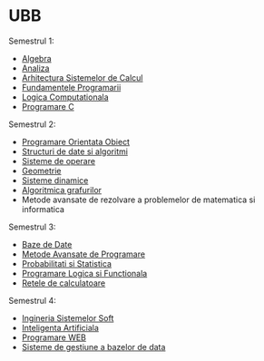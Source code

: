 # UBB

Semestrul 1:

- [Algebra](https://github.com/RegusAl/UBB/tree/main/Semestrul%201/Algebra)
- [Analiza](https://github.com/RegusAl/UBB/tree/main/Semestrul%201/Analiza)
- [Arhitectura Sistemelor de Calcul](https://github.com/RegusAl/UBB/tree/main/Semestrul%201/Arhitectura%20Sistemelor%20de%20Calcul)
- [Fundamentele Programarii](https://github.com/RegusAl/UBB/tree/main/Semestrul%201/Fundamentele%20Programarii)
- [Logica Computationala](https://github.com/RegusAl/UBB/tree/main/Semestrul%201/Logica%20Computationala)
- [Programare C](https://github.com/RegusAl/UBB/tree/main/Semestrul%201/Programare%20C)

Semestrul 2:

- [Programare Orientata Obiect](https://github.com/RegusAl/UBB/tree/main/Semestrul%202/Programare%20orientata%20obiect)
- [Structuri de date si algoritmi](https://github.com/RegusAl/UBB/tree/main/Semestrul%202/Structuri%20de%20date%20si%20algoritmi)
- [Sisteme de operare](https://github.com/RegusAl/UBB/tree/main/Semestrul%202/Sisteme%20de%20operare)
- [Geometrie](https://github.com/RegusAl/UBB/tree/main/Semestrul%202/Geometrie)
- [Sisteme dinamice](https://github.com/RegusAl/UBB/tree/main/Semestrul%202/Sisteme%20dinamice)
- [Algoritmica grafurilor](https://github.com/RegusAl/UBB/tree/main/Semestrul%202/Algoritmica%20grafurilor)
- Metode avansate de rezolvare a problemelor de matematica si informatica

Semestrul 3:

- [Baze de Date](https://github.com/RegusAl/UBB/tree/main/Semestrul%203/Baze%20de%20Date)
- [Metode Avansate de Programare](https://github.com/RegusAl/UBB/tree/main/Semestrul%203/Metode%20Avansate%20de%20Programare)
- [Probabilitati si Statistica](https://github.com/RegusAl/UBB/tree/main/Semestrul%203/Probabilitati%20si%20Statistica)
- [Programare Logica si Functionala](https://github.com/RegusAl/UBB/tree/main/Semestrul%203/Programare%20Logica%20si%20Functionala)
- [Retele de calculatoare](https://github.com/RegusAl/UBB/tree/main/Semestrul%203/Retele%20de%20calculatoare)

Semestrul 4:

- [Ingineria Sistemelor Soft](https://github.com/RegusAl/UBB/tree/main/Semestrul%204/Ingineria%20Sistemelor%20Soft)
- [Inteligenta Artificiala](https://github.com/RegusAl/UBB/tree/main/Semestrul%204/Inteligenta%20Artificiala)
- [Programare WEB](https://github.com/RegusAl/UBB/tree/main/Semestrul%204/Programare%20Web)
- [Sisteme de gestiune a bazelor de data](https://github.com/RegusAl/UBB/tree/main/Semestrul%204/Sisteme%20de%20gestiune%20a%20Bazelor%20de%20Date)
